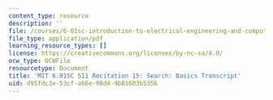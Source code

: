 ```yaml
---
content_type: resource
description: ''
file: /courses/6-01sc-introduction-to-electrical-engineering-and-computer-science-i-spring-2011/d95fdc3e53cfa66e98d49b81603b5356_MIT6_01SC_rec15_300k.pdf
file_type: application/pdf
learning_resource_types: []
license: https://creativecommons.org/licenses/by-nc-sa/4.0/
ocw_type: OCWFile
resourcetype: Document
title: 'MIT 6.01SC S11 Recitation 15: Search: Basics Transcript'
uid: d95fdc3e-53cf-a66e-98d4-9b81603b5356
---
```

